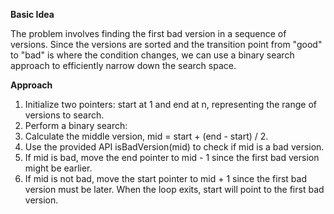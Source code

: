 **Basic Idea**

The problem involves finding the first bad version in a sequence of versions. 
Since the versions are sorted and the transition point from "good" to "bad" is where the condition changes,
we can use a binary search approach to efficiently narrow down the search space.

**Approach**

1. Initialize two pointers: start at 1 and end at n, representing the range of versions to search.
2. Perform a binary search:
3. Calculate the middle version, mid = start + (end - start) / 2.
4. Use the provided API isBadVersion(mid) to check if mid is a bad version.
5. If mid is bad, move the end pointer to mid - 1 since the first bad version might be earlier.
6. If mid is not bad, move the start pointer to mid + 1 since the first bad version must be later.
When the loop exits, start will point to the first bad version.
